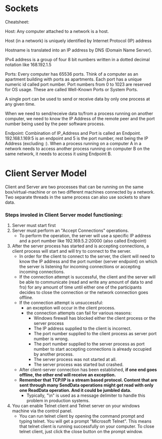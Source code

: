 # Sockets
Cheatsheet:

Host: Any computer attached to a network is a host.

Host (in a network) is uniquely identified by Internet Protocol (IP) address

Hostname is translated into an IP address by DNS (Domain Name Server).

IPv4 address is a group of four 8 bit numbers written in a dotted decimal notation like 168.192.1.5

Ports: Every computer has 65536 ports. Think of a computer as an apartment building with ports as apartments. Each port has a unique numeric id called port number. Port numbers from 0 to 1023 are reserved for OS usage. These are called Well-Known Ports or System Ports.

A single port can be used to send or receive data by only one process at any given time.

When we need to send/receive data to/from a process running on another computer, we need to know the IP Address of the remote peer and the port number being used by the peer software process.

Endpoint: Combination of IP_Address and Port is called an Endpoint. 192.168.1.169:5 is an endpoint and 5 is the port number, rest being the IP Address (excluding :).
When a process running on a computer A in a network needs to access another process running on computer B on the same network, it needs to access it using Endpoint B.

# Client Server Model
Client and Server are two processes that can be running on the same box/virtual-machine or on two different machines connected by a network. Two separate threads in the same process can also use sockets to share data.

### Steps involed in Client Server model functioning:
1. Server must start first
2. Server must perform an "Accept Connections" operations.
	- To perform the operation, the server will use a specific IP address and a port number like 192.169.5.2:20000 (also called Endpoint)
3. After the server process has started and is accepting connections, a client process will start and will try to connect to the server.
	- In order for the client to connect to the server, the client will need to know the IP address and the port number (server endpoint) on which the server is listening for incoming connections or accepting incoming connections.
	- If the connection attempt is successful, the client and the server will be able to communicate (read and write any amount of data to and fro) for any amount of time until either one of the participants decides to close the connection or the network connection goes offline.
	- If the connection attempt is unsuccessful:
		* an exception will occur in the client process.
		* the connection attempts can fail for various reasons:
			- Windows firewall has blocked either the client process or the server process
			- The IP address supplied to the client is incorrect.
			- The port number supplied to the client process as server port number is wrong.
			- The port number supplied to the server process as port number to start accepting connections is already occupied by another process.
			- The server process was not started at all.
			- The server process was started but crashed.
	- After client-server connection has been established, **if one end goes offline, the other end will receive an exception.**
	- **Remember that TCP/IP is a stream based protocol. Content that are sent through many SendData operations might get read with only one ReadData operation. And it could be jumbled data.**
		- Typically, "\n" is used as a message delimiter to handle this problem in production systems.
4. You can enable Telnet client and Telnet server on your windows machine via the control panel.
	- You can run telnet client by opening the command prompt and typing telnet. You will get a prompt "Microsoft Telnet". This means that telnet client is running successfully on your computer. To close telnet client, just click the close button on the prompt window.